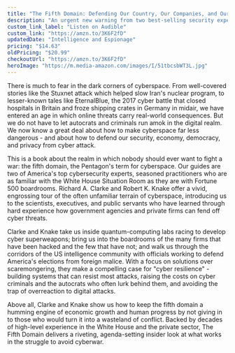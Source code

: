```yaml
---
title: "The Fifth Domain: Defending Our Country, Our Companies, and Ourselves in the Age of Cyber Threats"
description: "An urgent new warning from two best-selling security experts - and a gripping inside look at how governments, firms, and ordinary citizens can confront and contain the tyrants, hackers, and criminals bent on turning the digital realm into a war zone"
custom_link_label: "Listen on Audible"
custom_link: "https://amzn.to/3K6F2fD"
updatedDate: "Intelligence and Espionage"
pricing: "$14.63"
oldPricing: "$20.99"
checkoutUrl: "https://amzn.to/3K6F2fD"
heroImage: "https://m.media-amazon.com/images/I/51tbcsbWT3L.jpg"
---
```


There is much to fear in the dark corners of cyberspace. From well-covered stories like the Stuxnet attack which helped slow Iran's nuclear program, to lesser-known tales like EternalBlue, the 2017 cyber battle that closed hospitals in Britain and froze shipping crates in Germany in midair, we have entered an age in which online threats carry real-world consequences. But we do not have to let autocrats and criminals run amok in the digital realm. We now know a great deal about how to make cyberspace far less dangerous - and about how to defend our security, economy, democracy, and privacy from cyber attack.
 

This is a book about the realm in which nobody should ever want to fight a war: the fifth domain, the Pentagon's term for cyberspace. Our guides are two of America's top cybersecurity experts, seasoned practitioners who are as familiar with the White House Situation Room as they are with Fortune 500 boardrooms. Richard A. Clarke and Robert K. Knake offer a vivid, engrossing tour of the often unfamiliar terrain of cyberspace, introducing us to the scientists, executives, and public servants who have learned through hard experience how government agencies and private firms can fend off cyber threats.  

Clarke and Knake take us inside quantum-computing labs racing to develop cyber superweapons; bring us into the boardrooms of the many firms that have been hacked and the few that have not; and walk us through the corridors of the US intelligence community with officials working to defend America's elections from foreign malice. With a focus on solutions over scaremongering, they make a compelling case for "cyber resilience" - building systems that can resist most attacks, raising the costs on cyber criminals and the autocrats who often lurk behind them, and avoiding the trap of overreaction to digital attacks.  

Above all, Clarke and Knake show us how to keep the fifth domain a humming engine of economic growth and human progress by not giving in to those who would turn it into a wasteland of conflict. Backed by decades of high-level experience in the White House and the private sector, The Fifth Domain delivers a riveting, agenda-setting insider look at what works in the struggle to avoid cyberwar.
